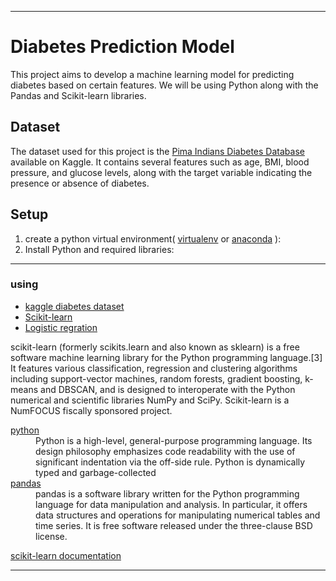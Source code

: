 
<hr/>

# Diabetes Prediction Model

This project aims to develop a machine learning model for predicting diabetes based on certain features. We will be using Python along with the Pandas and Scikit-learn libraries.

## Dataset

The dataset used for this project is the [Pima Indians Diabetes Database](https://www.kaggle.com/uciml/pima-indians-diabetes-database) available on Kaggle. It contains several features such as age, BMI, blood pressure, and glucose levels, along with the target variable indicating the presence or absence of diabetes.

## Setup
1. create a python virtual environment(
  <a href='https://virtualenv.pypa.io/en/latest/'>virtualenv</a> or <a href='https://www.anaconda.com/download'>anaconda</a>
):
2. Install Python and required libraries:

<hr/>

### using
<ul>
  <li>
    <a href='https://www.kaggle.com/datasets/iammustafatz/diabetes-prediction-dataset'>kaggle diabetes dataset</a>
  </li>
  <li>
    <a href='https://scikit-learn.org/stable/'>Scikit-learn</a>
  </li>
  <li>
    <a href='https://en.wikipedia.org/wiki/Logistic_regression'>Logistic regration</a>
  </li>
</ul>
<p align='left'>
scikit-learn (formerly scikits.learn and also known as sklearn) is a free software machine learning library for the Python programming language.[3] It features various classification, regression and clustering algorithms including support-vector machines, random forests, gradient boosting, k-means and DBSCAN, and is designed to interoperate with the Python numerical and scientific libraries NumPy and SciPy. Scikit-learn is a NumFOCUS fiscally sponsored project.</p>

<dl>
  <dt><a href='https://www.python.org/'>python</a></dt>
  <dd>Python is a high-level, general-purpose programming language. Its design philosophy emphasizes code readability with the use of significant indentation via the off-side rule. Python is dynamically typed and garbage-collected</dd>
  <dt><a href='https://pandas.pydata.org/docs/'>pandas</a></dt>
  <dd>pandas is a software library written for the Python programming language for data manipulation and analysis. In particular, it offers data structures and operations for manipulating numerical tables and time series. It is free software released under the three-clause BSD license.</dd>
</dl>
<p><a href='https://scikit-learn.org/stable/'>scikit-learn documentation</a></p>

<hr/>
